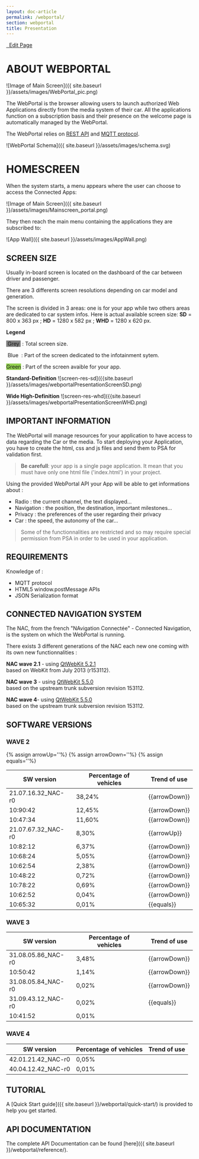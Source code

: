 ```yaml
---
layout: doc-article
permalink: /webportal/
section: webportal
title: Presentation
---
```


<a href="https://github.com/GroupePSA/groupepsa.github.io/tree/master/{{ page.path }}" class="button is-link is-outlined is-pulled-right" target="_blank" title="Edit this page on GitHub">
    <i style="font-size: 1.6rem" class="fab fa-2x fa-github  is-white"></i> 
    &nbsp; Edit Page
</a>

# ABOUT WEBPORTAL

![Image of Main Screen]({{ site.baseurl }}/assets/images/WebPortal_pic.png)

The WebPortal is the browser allowing users to launch authorized Web Applications directly from the media system of their car.
All the applications function on a subscription basis and their presence on the welcome page is automatically managed by the WebPortal.

The WebPortal relies on [REST API](https://restfulapi.net/) and [MQTT protocol](http://mosquitto.org/man/mqtt-7.html).

![WebPortal Schema]({{ site.baseurl }}/assets/images/schema.svg)

# HOMESCREEN
When the system starts, a menu appears where the user can choose to access the Connected Apps:

![Image of Main Screen]({{ site.baseurl }}/assets/images/Mainscreen_portal.png)

They then reach the main menu containing the applications they are subscribed to:

![App Wall]({{ site.baseurl }}/assets/images/AppWall.png)


## SCREEN SIZE
Usually in-board screen is located on the dashboard of the car between driver and passenger.

There are 3 differents screen resolutions depending on car model and generation.

The screen is divided in 3 areas: one is for your app while two others areas are dedicated to car system infos.
Here is actual available screen size: **SD** = 800 x 363 px ; **HD** = 1280 x 582 px ; **WHD** = 1280 x 620 px.

**Legend**

<span class="verb get" style="background-color: grey">&nbsp;Grey&nbsp;</span> : Total screen size.


<span class="verb get" style>&nbsp;Blue&nbsp;</span> : Part of the screen dedicated to the infotainment sytem.


<span class="verb post" style="background-color:#92D050">Green</span> : Part of the screen avaible for your app.

**Standard-Definition**
![screen-res-sd]({{site.baseurl }}/assets/images/webportalPresentationScreenSD.png)



**Wide High-Definition**
![screen-res-whd]({{site.baseurl }}/assets/images/webportalPresentationScreenWHD.png)

## IMPORTANT INFORMATION

The WebPortal will manage resources for your application to have access to data regarding the Car or the media.
To start deploying your Application, you have to create the html, css and js files and send them to PSA for validation first.

>**Be carefull**: your app is a single page application. It mean that you must have only one html file ('index.html') in your project.

Using the provided WebPortal API your App will be able to get informations about :
- Radio : the current channel, the text displayed...
- Navigation : the position, the destination, important milestones...
- Privacy : the preferences of the user regarding their privacy
- Car : the speed, the autonomy of the car...

>Some of the functionnalities are restricted and so may require special permission from PSA in order to be used in your application.

## REQUIREMENTS

Knowledge of :
- MQTT protocol
- HTML5 window.postMessage APIs
- JSON Serialization format

## CONNECTED NAVIGATION SYSTEM

The NAC, from the french "NAvigation Connectée" - Connected Navigation, is the system on which the WebPortal is running.  

There exists 3 different generations of the NAC each new one coming with its own new functionnalities :  

**NAC wave 2.1** - using [QtWebKit 5.2.1](http://download.qt.io/archive/qt/5.2/5.2.1/submodules/qtwebkit-opensource-src-5.2.1.tar.gz)  
based on WebKit from July 2013 (r153112).

**NAC wave 3** - using [QtWebKit 5.5.0](http://download.qt.io/archive/qt/5.5/5.5.0/submodules/qtwebkit-opensource-src-5.5.0.tar.gz)  
based on the upstream trunk subversion revision 153112.

**NAC wave 4**- using [QtWebKit 5.5.0](http://download.qt.io/archive/qt/5.5/5.5.0/submodules/qtwebkit-opensource-src-5.5.0.tar.gz)  
based on the upstream trunk subversion revision 153112.

## SOFTWARE VERSIONS

### WAVE 2
{% assign arrowUp='<span class="icon has-text-success"><i class="fas fa-arrow-up"></i></span>'%}
{% assign arrowDown='<span class="icon has-text-danger"><i class="fas fa-arrow-down"></i></span>'%}
{% assign equals='<span class="icon "><i class="fas fa-equals"></i></span>'%}

SW version	| Percentage of vehicles| Trend of use
-|-|-
21.07.16.32_NAC-r0	|38,24%|	{{arrowDown}}
10:90:42	|12,45%|	 {{arrowDown}}
10:47:34	|11,60%|	 {{arrowDown}}
21.07.67.32_NAC-r0|	8,30%|	{{arrowUp}}
10:82:12	|6,37%	| {{arrowDown}}
10:68:24	|5,05%	| {{arrowDown}}
10:62:54	|2,38%	| {{arrowDown}}
10:48:22	|0,72%	| {{arrowDown}}
10:78:22	|0,69%	| {{arrowDown}}
10:62:52	|0,04%	| {{arrowDown}}
10:65:32	|0,01%	| {{equals}}

### WAVE 3

SW version	| Percentage of vehicles | Trend of use
-|-|-
31.08.05.86_NAC-r0|	3,48%|	 {{arrowDown}}
10:50:42|	1,14%	| {{arrowDown}}
31.08.05.84_NAC-r0	| 0,02%	| {{arrowDown}}
31.09.43.12_NAC-r0|	0,02% |	{{equals}}
10:41:52|	0,01%	|


### WAVE 4

SW version	| Percentage of vehicles| Trend of use
-|-|-
42.01.21.42_NAC-r0 |	0,05%	|
40.04.12.42_NAC-r0	| 0,01%	|


## TUTORIAL

A [Quick Start guide]({{ site.baseurl }}/webportal/quick-start/) is provided to help you get started.

## API DOCUMENTATION

The complete API Documentation can be found [here]({{ site.baseurl }}/webportal/reference/).
